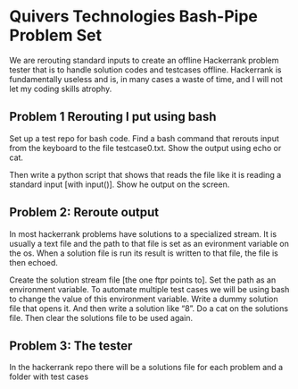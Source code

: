 # Quivers Technologies Bash-Pipe Problem Set
We are rerouting standard inputs to create an offline Hackerrank problem tester that is to handle solution codes and testcases offline.  Hackerrank is fundamentally useless and is, in many cases a waste of time, and I will not let my coding skills atrophy.  

## Problem 1 Rerouting I put using bash
Set up a test repo for bash code. Find a bash command that rerouts input from the keyboard to the file testcase0.txt. Show the output using echo or cat.

Then write a python script that shows that reads the file like it is reading a standard input [with input()]. Show he output on the screen.

## Problem 2: Reroute output
In most hackerrank problems have solutions to a specialized stream. It is usually a text file and the path to that file
is set as an evironment variable on the os. When a solution file is run its result is written to that file, the file is then echoed.

Create the solution stream file [the one ftpr points to]. Set the path as an environment variable. To automate multiple test cases we will be using bash to change the value of this environment variable. Write a dummy solution file that opens it. And then write a solution like “8”. Do a cat on the solutions file. Then clear the solutions file to be used again.

## Problem 3: The tester
In the hackerrank repo there will be a solutions file for each problem and a folder with test cases
